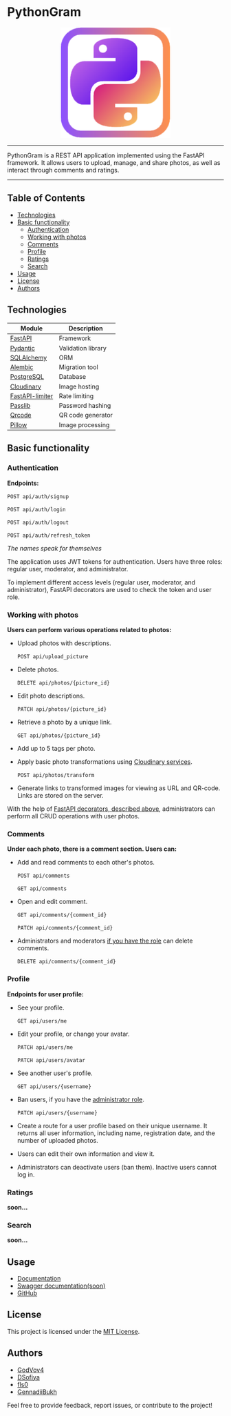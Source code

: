 # PythonGram

<p align="center">
  <img src="logo.png" alt="PythonGram" width="256" height="256">
</p>

---

PythonGram is a REST API application implemented using the FastAPI framework.
It allows users to upload, manage, and share photos, as well as interact through comments and ratings.

---

## Table of Contents

- [Technologies](#technologies)
- [Basic functionality](#basic-functionality)
  - [Authentication](#authentication)
  - [Working with photos](#working-with-photos)
  - [Comments](#comments)
  - [Profile](#profile)
  - [Ratings](#ratings)
  - [Search](#search)
- [Usage](#usage)
- [License](#license)
- [Authors](#authors)

## Technologies

| **Module**                                                     | **Description**    |
|----------------------------------------------------------------|--------------------|
| [FastAPI](https://fastapi.tiangolo.com/)                       | Framework          |
| [Pydantic](https://pydantic-docs.helpmanual.io/)               | Validation library |
| [SQLAlchemy](https://docs.sqlalchemy.org/)                     | ORM                |
| [Alembic](https://alembic.sqlalchemy.org/en/latest/)           | Migration tool     |
| [PostgreSQL](https://www.postgresql.org/)                      | Database           |
| [Cloudinary](https://cloudinary.com/)                          | Image hosting      |
| [FastAPI-limiter](https://github.com/long2ice/fastapi-limiter) | Rate limiting      |
| [Passlib](https://passlib.readthedocs.io/en/stable/)           | Password hashing   |
| [Qrcode](https://pypi.org/project/qrcode/)                     | QR code generator  |
| [Pillow](https://pypi.org/project/Pillow/)                     | Image processing   |

## Basic functionality

### Authentication

**Endpoints:**

```HTTP
POST api/auth/signup
```
```HTTP
POST api/auth/login
```
```HTTP
POST api/auth/logout
```
```HTTP
POST api/auth/refresh_token
```

*The names speak for themselves*

The application uses JWT tokens for authentication. Users have three roles: regular user, moderator, and administrator.

To implement different access levels (regular user, moderator, and administrator),
FastAPI decorators are used to check the token and user role.

### Working with photos

**Users can perform various operations related to photos:**

- Upload photos with descriptions.
    ```HTTP
    POST api/upload_picture
    ```
- Delete photos.
    ```HTTP
    DELETE api/photos/{picture_id}
    ```
- Edit photo descriptions.
    ```HTTP
    PATCH api/photos/{picture_id}
    ```
- Retrieve a photo by a unique link.
    ```HTTP
    GET api/photos/{picture_id}
    ```
- Add up to 5 tags per photo.


- Apply basic photo transformations using [Cloudinary services](https://cloudinary.com/documentation/image_transformations).
    ```HTTP
    POST api/photos/transform
    ```
- Generate links to transformed images for viewing as URL and QR-code. Links are stored on the server.

With the help of [FastAPI decorators, described above](#authentication), administrators can perform all CRUD operations with user photos.

### Comments

**Under each photo, there is a comment section. Users can:**

- Add and read comments to each other's photos.
  ```HTTP
  POST api/comments
  ```
  ```HTTP
  GET api/comments
  ```
- Open and edit comment.
  ```HTTP
  GET api/comments/{comment_id}
  ```
  ```HTTP
  PATCH api/comments/{comment_id}
  ```
- Administrators and moderators [if you have the role](#authentication) can delete comments.
  ```HTTP
  DELETE api/comments/{comment_id}
  ```

### Profile

**Endpoints for user profile:**

- See your profile.
    ```HTTP
    GET api/users/me
    ```
- Edit your profile, or change your avatar.
    ```HTTP
    PATCH api/users/me
    ```
    ```
    PATCH api/users/avatar
    ```
- See another user's profile.
    ```HTTP
    GET api/users/{username}
    ```
- Ban users, if you have the [administrator role](#authentication).
    ```HTTP
    PATCH api/users/{username}
    ```

- Create a route for a user profile based on their unique username. It returns all user information, including name, registration date, and the number of uploaded photos.

- Users can edit their own information and view it.

- Administrators can deactivate users (ban them). Inactive users cannot log in.

### Ratings

**soon...**

### Search

**soon...**

## Usage

- [Documentation](https://pythongram.readthedocs.io/en/latest/)
- [Swagger documentation(soon)](https://pythongram.readthedocs.io/en/latest/swagger/)
- [GitHub](https://github.com/GodVov4/Basic_Name)

## License

This project is licensed under the [MIT License](LICENSE).

## Authors

- [GodVov4](https://github.com/GodVov4)
- [DSofiya](https://github.com/DSofiya)
- [fls0](https://github.com/fls0)
- [GennadiiBukh](https://github.com/GennadiiBukh)

Feel free to provide feedback, report issues, or contribute to the project!
